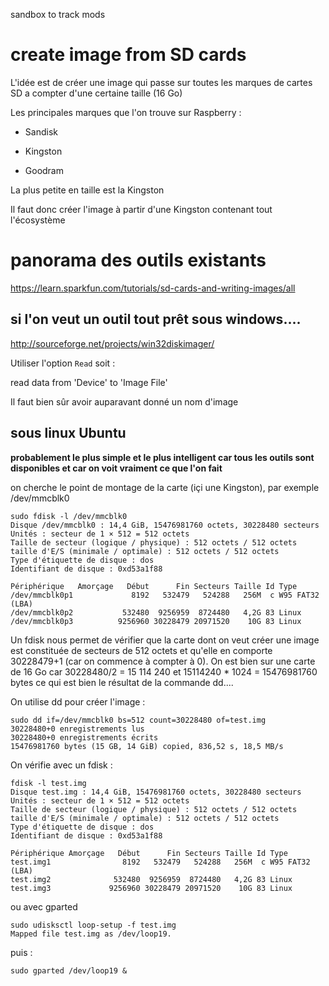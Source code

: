 sandbox to track mods

# create image from SD cards

L'idée est de créer une image qui passe sur toutes les marques de cartes SD a compter d'une certaine taille (16 Go)

Les principales marques que l'on trouve sur Raspberry :

- Sandisk
 
- Kingston

- Goodram

La plus petite en taille est la Kingston

Il faut donc créer l'image à partir d'une Kingston  contenant tout l'écosystème

# panorama des outils existants

https://learn.sparkfun.com/tutorials/sd-cards-and-writing-images/all

## si l'on veut un outil tout prêt sous windows....

http://sourceforge.net/projects/win32diskimager/

Utiliser l'option `Read` soit : 

read data from 'Device' to 'Image File'

Il faut bien sûr avoir auparavant donné un nom d'image

## sous linux Ubuntu

**probablement le plus simple et le plus intelligent car tous les outils sont disponibles et car on voit vraiment ce que l'on fait**

on cherche le point de montage de la carte (içi une Kingston), par exemple /dev/mmcblk0
```
sudo fdisk -l /dev/mmcblk0
Disque /dev/mmcblk0 : 14,4 GiB, 15476981760 octets, 30228480 secteurs
Unités : secteur de 1 × 512 = 512 octets
Taille de secteur (logique / physique) : 512 octets / 512 octets
taille d'E/S (minimale / optimale) : 512 octets / 512 octets
Type d'étiquette de disque : dos
Identifiant de disque : 0xd53a1f88

Périphérique   Amorçage   Début      Fin Secteurs Taille Id Type
/dev/mmcblk0p1             8192   532479   524288   256M  c W95 FAT32 (LBA)
/dev/mmcblk0p2           532480  9256959  8724480   4,2G 83 Linux
/dev/mmcblk0p3          9256960 30228479 20971520    10G 83 Linux
```
Un fdisk nous permet de vérifier que la carte dont on veut créer une image est constituée de secteurs de 512 octets et qu'elle en comporte 30228479+1 (car on commence à compter à 0). On est bien sur une carte de 16 Go car 30228480/2 = 15 114 240 et 15114240 * 1024 = 15476981760 bytes ce qui est bien le résultat de la commande dd.... 

On utilise dd pour créer l'image :
```
sudo dd if=/dev/mmcblk0 bs=512 count=30228480 of=test.img
30228480+0 enregistrements lus
30228480+0 enregistrements écrits
15476981760 bytes (15 GB, 14 GiB) copied, 836,52 s, 18,5 MB/s
```
On vérifie avec un fdisk :
```
fdisk -l test.img
Disque test.img : 14,4 GiB, 15476981760 octets, 30228480 secteurs
Unités : secteur de 1 × 512 = 512 octets
Taille de secteur (logique / physique) : 512 octets / 512 octets
taille d'E/S (minimale / optimale) : 512 octets / 512 octets
Type d'étiquette de disque : dos
Identifiant de disque : 0xd53a1f88

Périphérique Amorçage   Début      Fin Secteurs Taille Id Type
test.img1                8192   532479   524288   256M  c W95 FAT32 (LBA)
test.img2              532480  9256959  8724480   4,2G 83 Linux
test.img3             9256960 30228479 20971520    10G 83 Linux
```

ou avec gparted
```
sudo udisksctl loop-setup -f test.img
Mapped file test.img as /dev/loop19.
```
puis :
```
sudo gparted /dev/loop19 &
```

